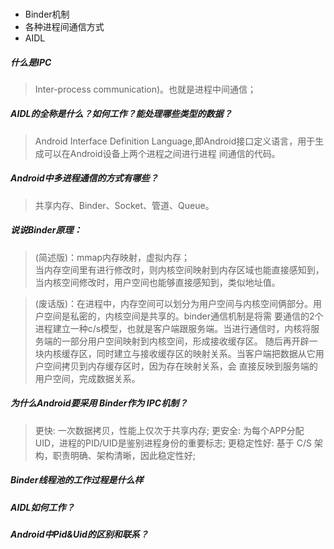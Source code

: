
###
* Binder机制
* 各种进程间通信方式
* AIDL


##### 什么是IPC
> Inter-process communication)。也就是进程中间通信；

##### AIDL的全称是什么？如何工作？能处理哪些类型的数据？
> Android Interface Definition Language,即Android接口定义语言，用于生成可以在Android设备上两个进程之间进行进程
间通信的代码。

##### Android中多进程通信的方式有哪些？
> 共享内存、Binder、Socket、管道、Queue。

##### 说说Binder原理：
> (简述版)：mmap内存映射，虚拟内存；   
> 当内存空间里有进行修改时，则内核空间映射到内存区域也能直接感知到，当内核空间修改时，用户空间也能够直接感知到，类似地址值。

> (废话版)：在进程中，内存空间可以划分为用户空间与内核空间俩部分。用户空间是私密的，内核空间是共享的。binder通信机制是将需
> 要通信的2个进程建立一种c/s模型，也就是客户端跟服务端。当进行通信时，内核将服务端的一部分用户空间映射到内核空间，形成接收缓存区。
> 随后再开辟一块内核缓存区，同时建立与接收缓存区的映射关系。当客户端把数据从它用户空间拷贝到内存缓存区时，因为存在映射关系，会
> 直接反映到服务端的用户空间，完成数据关系。

##### 为什么Android要采用 Binder作为 IPC机制？
> 更快:  一次数据拷贝，性能上仅次于共享内存;
> 更安全:  为每个APP分配UID，进程的PID/UID是鉴别进程身份的重要标志;
> 更稳定性好:  基于 C/S 架构，职责明确、架构清晰，因此稳定性好;

##### Binder线程池的工作过程是什么样
##### AIDL如何工作？
##### Android中Pid&Uid的区别和联系？